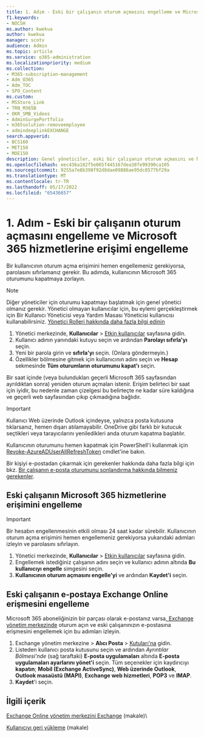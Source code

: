 ```yaml
---
title: 1. Adım - Eski bir çalışanın oturum açmasını engelleme ve Microsoft 365 hizmetlerine erişimi engelleme
f1.keywords:
- NOCSH
ms.author: kwekua
author: kwekua
manager: scotv
audience: Admin
ms.topic: article
ms.service: o365-administration
ms.localizationpriority: medium
ms.collection:
- M365-subscription-management
- Adm_O365
- Adm_TOC
- SPO_Content
ms.custom:
- MSStore_Link
- TRN_M365B
- OKR_SMB_Videos
- AdminSurgePortfolio
- m365solution-removeemployee
- admindeeplinkEXCHANGE
search.appverid:
- BCS160
- MET150
- MOE150
description: Genel yöneticiler, eski bir çalışanın oturum açmasını ve Microsoft 365 hizmetlerine erişimini engelleyebilir.
ms.openlocfilehash: eec436a182f5e065f445167dea38fe99390ca105
ms.sourcegitcommit: 9255a7e8b398f92d8dae09886ae95dc8577bf29a
ms.translationtype: MT
ms.contentlocale: tr-TR
ms.lasthandoff: 05/17/2022
ms.locfileid: "65436657"
---
```

# <a name="step-1---prevent-a-former-employee-from-logging-in-and-block-access-to-microsoft-365-services"></a>1. Adım - Eski bir çalışanın oturum açmasını engelleme ve Microsoft 365 hizmetlerine erişimi engelleme

Bir kullanıcının oturum açma erişimini hemen engellemeniz gerekiyorsa, parolasını sıfırlamanız gerekir. Bu adımda, kullanıcının Microsoft 365 oturumunu kapatmaya zorlayın.

> [!NOTE]
> Diğer yöneticiler için oturumu kapatmayı başlatmak için genel yönetici olmanız gerekir. Yönetici olmayan kullanıcılar için, bu eylemi gerçekleştirmek için Bir Kullanıcı Yöneticisi veya Yardım Masası Yöneticisi kullanıcısı kullanabilirsiniz. [Yönetici Rolleri hakkında daha fazla bilgi edinin](about-admin-roles.md)

1. Yönetici merkezinde, **Kullanıcılar** \> <a href="https://go.microsoft.com/fwlink/p/?linkid=834822" target="_blank">Etkin kullanıcılar</a> sayfasına gidin.
2. Kullanıcı adının yanındaki kutuyu seçin ve ardından **Parolayı sıfırla'yı** seçin.
3. Yeni bir parola girin ve **sıfırla'yı** seçin. (Onlara göndermeyin.)
4. Özellikler bölmesine gitmek için kullanıcının adını seçin ve **Hesap** sekmesinde **Tüm oturumların oturumunu kapat'ı** seçin.

Bir saat içinde (veya bulundukları geçerli Microsoft 365 sayfasından ayrıldıktan sonra) yeniden oturum açmaları istenir. Erişim belirteci bir saat için iyidir, bu nedenle zaman çizelgesi bu belirteçte ne kadar süre kaldığına ve geçerli web sayfasından çıkıp çıkmadığına bağlıdır.
  
> [!IMPORTANT]
> Kullanıcı Web üzerinde Outlook içindeyse, yalnızca posta kutusuna tıklarsanız, hemen dışarı atılamayabilir. OneDrive gibi farklı bir kutucuk seçtikleri veya tarayıcılarını yeniledikleri anda oturum kapatma başlatılır.
  
Kullanıcının oturumunu hemen kapatmak için PowerShell'i kullanmak için [Revoke-AzureADUserAllRefreshToken](/powershell/module/azuread/revoke-azureaduserallrefreshtoken) cmdlet'ine bakın.
  
Bir kişiyi e-postadan çıkarmak için gerekenler hakkında daha fazla bilgi için bkz. [Bir çalışanın e-posta oturumunu sonlandırma hakkında bilmeniz gerekenler](remove-former-employee-step-7.md#what-you-need-to-know-about-terminating-an-employees-email-session).

## <a name="block-a-former-employees-access-to-microsoft-365-services"></a>Eski çalışanın Microsoft 365 hizmetlerine erişimini engelleme

> [!IMPORTANT]
 > Bir hesabın engellenmesinin etkili olması 24 saat kadar sürebilir. Kullanıcının oturum açma erişimini hemen engellemeniz gerekiyorsa yukarıdaki adımları izleyin ve parolasını sıfırlayın.

1. Yönetici merkezinde, **Kullanıcılar** \> <a href="https://go.microsoft.com/fwlink/p/?linkid=834822" target="_blank">Etkin kullanıcılar</a> sayfasına gidin.
2. Engellemek istediğiniz çalışanın adını seçin ve kullanıcı adının altında **Bu kullanıcıyı engelle** simgesini seçin.
3. **Kullanıcının oturum açmasını engelle'yi** ve ardından **Kaydet'i** seçin.

## <a name="block-a-former-employees-access-to-email-exchange-online"></a>Eski çalışanın e-postaya Exchange Online erişmesini engelleme

Microsoft 365 aboneliğinizin bir parçası olarak e-postanız varsa<a href="https://go.microsoft.com/fwlink/p/?linkid=2059104" target="_blank">, Exchange yönetim merkezinde</a> oturum açın ve eski çalışanınızın e-postasına erişmesini engellemek için bu adımları izleyin.
  
1. Exchange yönetim merkezine > **Alıcı Posta** \> <a href="https://go.microsoft.com/fwlink/?linkid=2183135" target="_blank">Kutuları'na</a> gidin.
1. Listeden kullanıcı posta kutusunu seçin ve ardından *Ayrıntılar Bölmesi'nde* (sağ taraftaki) **E-posta uygulamaları** altında **E-posta uygulamaları ayarlarını yönet'i** seçin. Tüm seçenekler için kaydırıcıyı **kapatın**; **Mobil (Exchange ActiveSync)**, **Web üzerinde Outlook**, **Outlook masaüstü (MAPI)**, **Exchange web hizmetleri**, **POP3** ve **IMAP**.
1. **Kaydet**'i seçin.

## <a name="related-content"></a>İlgili içerik

[Exchange Online yönetim merkezini Exchange](/exchange/exchange-admin-center) (makale)\

[Kullanıcıyı geri yükleme](restore-user.md) (makale)
